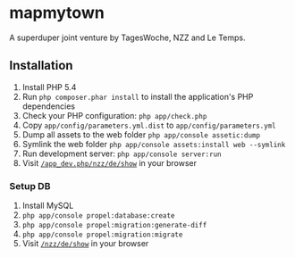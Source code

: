 mapmytown
=========

A superduper joint venture by TagesWoche, NZZ and Le Temps.


Installation
------------

1. Install PHP 5.4
2. Run `php composer.phar install` to install the application's PHP dependencies
3. Check your PHP configuration: `php app/check.php`
4. Copy `app/config/parameters.yml.dist` to `app/config/parameters.yml`
5. Dump all assets to the web folder `php app/console assetic:dump`
6. Symlink the web folder `php app/console assets:install web --symlink`
7. Run development server: `php app/console server:run`
8. Visit [`/app_dev.php/nzz/de/show`](http://localhost:8000/app_dev.php/nzz/de) in your browser


### Setup DB
1. Install MySQL
1. `php app/console propel:database:create`
1. `php app/console propel:migration:generate-diff`
1. `php app/console propel:migration:migrate`
1. Visit [`/nzz/de/show`](http://localhost:8000/nzz/de) in your browser
